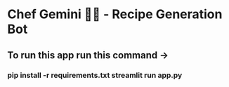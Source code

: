 # Chef Gemini 👨‍🍳 - Recipe Generation Bot


## To run this app run this command ->

### pip install -r requirements.txt streamlit run app.py
